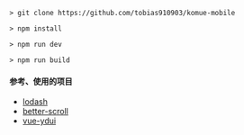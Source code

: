 ```
> git clone https://github.com/tobias910903/komue-mobile

> npm install

> npm run dev

> npm run build
```

#### 参考、使用的项目

* <a href="https://www.lodashjs.com/docs/latest" target="_blank">lodash</a>
* <a href="http://ustbhuangyi.github.io/better-scroll/doc/api.html" target="_blank">better-scroll</a>
* <a href="http://vue.ydui.org/demo/#/" target="_blank">vue-ydui</a>
